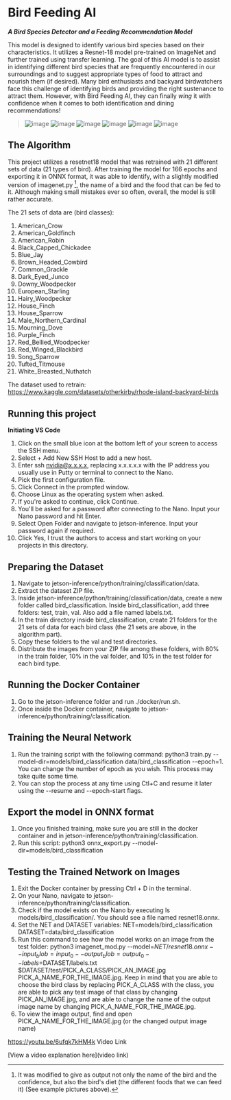 # Bird Feeding AI

***A Bird Species Detector and a Feeding Recommendation Model***

This model is designed to identify various bird species based on their characteristics. It utilizes a Resnet-18 model pre-trained on ImageNet and further trained using transfer learning. The goal of this AI model is to assist in identifying different bird species that are frequently encountered in our surroundings and to suggest appropriate types of food to attract and nourish them (if desired). Many bird enthusiasts and backyard birdwatchers face this challenge of identifying birds and providing the right sustenance to attract them. However, with Bird Feeding AI, they can finally *wing* it with confidence when it comes to both identification and dining recommendations!

> ![image](https://github.com/Keyu08/bird_feeder/assets/141778196/b716ed17-260a-4dd7-8434-6bf3c1dc6273) ![image](https://github.com/Keyu08/bird_feeder/assets/141778196/2a566acd-0d62-49c8-868d-30e9643dbaa9) ![image](https://github.com/Keyu08/bird_feeder/assets/141778196/10209143-ee3a-442f-b240-cdc675fdcc45) ![image](https://github.com/Keyu08/bird_feeder/assets/141778196/8e9910d1-9534-4f0c-99f0-ef913cdca6c5) ![image](https://github.com/Keyu08/bird_feeder/assets/141778196/465552aa-912b-40a5-b57f-50a1552cbe3e) ![image](https://github.com/Keyu08/bird_feeder/assets/141778196/9d388696-490a-4f9e-b924-a4be7895a999)

## The Algorithm
This project utilizes a resetnet18 model that was retrained with 21 different sets of data (21 types of bird). After training the model for 166 epochs and exporting it in ONNX format, it was able to identify, with a slightly modified version of imagenet.py [^1], the name of a bird and the food that can be fed to it. Although making small mistakes ever so often, overall, the model is still rather accurate. 

[^1]:It was modified to give as output not only the name of the bird and the confidence, but also the bird's diet (the different foods that we can feed it) (See example pictures above).

The 21 sets of data are (bird classes): 
1. American_Crow
2. American_Goldfinch
3. American_Robin
4. Black_Capped_Chickadee
5. Blue_Jay
6. Brown_Headed_Cowbird
7. Common_Grackle
8. Dark_Eyed_Junco
9. Downy_Woodpecker
10. European_Starling
11. Hairy_Woodpecker
12. House_Finch
13. House_Sparrow
14. Male_Northern_Cardinal
15. Mourning_Dove
16. Purple_Finch
17. Red_Bellied_Woodpecker
18. Red_Winged_Blackbird
19. Song_Sparrow
20. Tufted_Titmouse
21. White_Breasted_Nuthatch

The dataset used to retrain: https://www.kaggle.com/datasets/otherkirby/rhode-island-backyard-birds

## Running this project
**Initiating VS Code**

1. Click on the small blue icon at the bottom left of your screen to access the SSH menu.
2. Select + Add New SSH Host to add a new host.
3. Enter ssh nvidia@x.x.x.x, replacing x.x.x.x.x with the IP address you usually use in Putty or terminal to connect to the Nano.
4. Pick the first configuration file.
5. Click Connect in the prompted window.
6. Choose Linux as the operating system when asked.
7. If you're asked to continue, click Continue.
8. You'll be asked for a password after connecting to the Nano. Input your Nano password and hit Enter.
9. Select Open Folder and navigate to jetson-inference. Input your password again if required.
10. Click Yes, I trust the authors to access and start working on your projects in this directory.
## Preparing the Dataset
1. Navigate to jetson-inference/python/training/classification/data.
2. Extract the dataset ZIP file.
3. Inside jetson-inference/python/training/classification/data, create a new folder called bird_classification. Inside bird_classification, add three folders: test, train, val. Also add a file named labels.txt.
4. In the train directory inside bird_classification, create 21 folders for the 21 sets of data for each bird class (the 21 sets are above, in the algorithm part).
5. Copy these folders to the val and test directories.
6. Distribute the images from your ZIP file among these folders, with 80% in the train folder, 10% in the val folder, and 10% in the test folder for each bird type.
## Running the Docker Container
1. Go to the jetson-inference folder and run ./docker/run.sh.
2. Once inside the Docker container, navigate to jetson-inference/python/training/classification.
## Training the Neural Network
1. Run the training script with the following command: python3 train.py --model-dir=models/bird_classification data/bird_classification --epoch=1. You can change the number of epoch as you wish. This process may take quite some time. 
2. You can stop the process at any time using Ctl+C and resume it later using the --resume and --epoch-start flags.
## Export the model in ONNX format
1. Once you finished training, make sure you are still in the docker container and in jetson-inference/python/training/classification.
2. Run this script: python3 onnx_export.py --model-dir=models/bird_classification
## Testing the Trained Network on Images
1. Exit the Docker container by pressing Ctrl + D in the terminal.
2. On your Nano, navigate to jetson-inference/python/training/classification.
3. Check if the model exists on the Nano by executing ls models/bird_classification/. You should see a file named resnet18.onnx.
4. Set the NET and DATASET variables: NET=models/bird_classification DATASET=data/bird_classification
5. Run this command to see how the model works on an image from the test folder: python3 imagenet_mod.py --model=$NET/resnet18.onnx --input_blob=input_0 --output_blob=output_0 --labels=$DATASET/labels.txt $DATASET/test/PICK_A_CLASS/PICK_AN_IMAGE.jpg PICK_A_NAME_FOR_THE_IMAGE.jpg. Keep in mind that you are able to choose the bird class by replacing PICK_A_CLASS with the class, you are able to pick any test image of that class by changing PICK_AN_IMAGE.jpg, and are able to change the name of the output image name by changing PICK_A_NAME_FOR_THE_IMAGE.jpg.
6. To view the image output, find and open PICK_A_NAME_FOR_THE_IMAGE.jpg (or the changed output image name)

https://youtu.be/6ufqk7kHM4k Video Link

[View a video explanation here](video link)
